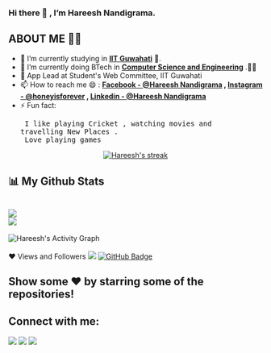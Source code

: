 ### Hi there 👋 , I’m Hareesh Nandigrama.

## ABOUT ME 👨‍🎓
- 🔭 I’m currently studying in **[IIT Guwahati](https://www.iitg.ac.in/)** 🏫.
- 🌱 I’m currently doing BTech in **[Computer Science and Engineering](https://www.iitg.ac.in/cse/)** .👨‍💻
- 🌱 App Lead at Student's Web Committee, IIT Guwahati
- 📫 How to reach me 😄 : **[Facebook -  @Hareesh Nandigrama](https://www.facebook.com/hareesh.nandigrama/) , [Instagram - @honeyisforever](https://www.instagram.com/honeyisforever/) , [Linkedin - @Hareesh Nandigrama](https://www.linkedin.com/in/hareesh-nandigrama-41714620b/)**
- ⚡ Fun fact: <pre> I like playing Cricket , watching movies and travelling New Places .<br /> Love playing games
                </pre>
 <p align="center">
    <a href="https://github.com/Hareesh-Nandigrama/github-readme-streak-stats">
        <img title="Hareesh Stats" alt="Hareesh's streak" src="https://github-readme-streak-stats.herokuapp.com/?user=Hareesh-Nandigrama&theme=black-ice&hide_border=true&stroke=0000&background=060A0CD0"/>
    </a>
</p>

## 📊 My Github Stats

<br/>
<img src="https://github-readme-stats.vercel.app/api?username=Hareesh-Nandigrama&&show_icons=true&title_color=F4F704&icon_color=bb2acf&text_color=daf7dc&bg_color=151515">
<br/>
<img src="https://github-readme-stats.vercel.app/api/top-langs/?username=Hareesh-Nandigrama&layout=compact">
 <br/>
<br/><img alt="Hareesh's Activity Graph" src="https://activity-graph.herokuapp.com/graph?username=Hareesh-Nandigrama&bg_color=0D1117&color=5BCDEC&line=5BCDEC&point=FFFFFF&hide_border=true" /></a>
<br/>
<br/>
❤ Views and Followers
<img src="https://komarev.com/ghpvc/?username=Hareesh-Nandigrama">
<a href="https://github.com/Hareesh-Nandigrama?tab=followers"><img src="https://img.shields.io/github/followers/Hareesh-Nandigrama?label=Followers&style=social" alt="GitHub Badge"></a>
  
## Show some ❤️ by starring some of the repositories!

## Connect with me:
<p align="left">
<a href = "https://www.linkedin.com/in/hareesh-nandigrama-41714620b/"><img src="https://img.icons8.com/fluent/48/000000/linkedin.png"/></a>
<a href = "https://www.facebook.com/hareesh.nandigrama/"><img src="https://img.icons8.com/fluent/48/000000/facebook.png"/></a>
<a href = "https://www.instagram.com/honeyisforever/"><img src="https://img.icons8.com/fluent/48/000000/instagram-new.png"/></a>
 </p>
